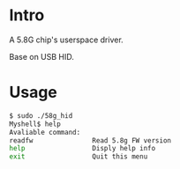 # Intro
A 5.8G chip's userspace driver.

Base on USB HID.

# Usage
```Bash
$ sudo ./58g_hid 
Myshell$ help
Avaliable command:
readfw               Read 5.8g FW version
help                 Disply help info
exit                 Quit this menu
```